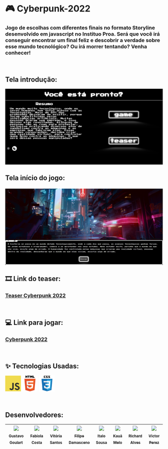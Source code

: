 # 🎮 Cyberpunk-2022
### Jogo de escolhas com diferentes finais no formato Storyline desenvolvido em javascript no Instituo Proa. Será que você irá conseguir encontrar um final feliz e descobrir a verdade sobre esse mundo tecnológico? Ou irá morrer tentando? Venha conhecer!

<br>

## Tela introdução:

<img align='center' src='imgs/inicioCyberpunk.png' />
<br>

## Tela início do jogo:

<img align='center' src='imgs/jogoCyberpunk.png' />
<br>

## 🎞️ Link do teaser:
### <a href='https://youtu.be/9a3BoxnTelw'>Teaser Cyberpunk 2022</a>
<br>

## 💻 Link para jogar:
### <a href='https://goulartgusta.github.io/Cyberpunk-2022/'>Cyberpunk 2022</a>
<br>

## ✨ Tecnologias Usadas:
<code><img height="50" src="https://raw.githubusercontent.com/github/explore/80688e429a7d4ef2fca1e82350fe8e3517d3494d/topics/javascript/javascript.png"></code>
<code><img height="50" src="https://raw.githubusercontent.com/github/explore/80688e429a7d4ef2fca1e82350fe8e3517d3494d/topics/html/html.png"></code>
<code><img height="50" src="https://raw.githubusercontent.com/github/explore/80688e429a7d4ef2fca1e82350fe8e3517d3494d/topics/css/css.png"></code>


<br>

## Desenvolvedores:

| [<img src="https://avatars.githubusercontent.com/goulartgusta" width=115><br><sub>Gustavo Goulart</sub>](https://github.com/goulartgusta) | [<img src="https://avatars.githubusercontent.com/fabiolacosta" width=115><br><sub>Fabiola Costa</sub>](https://github.com/fabiolacosta) |  [<img src="https://avatars.githubusercontent.com/vitoriacarolsa" width=115><br><sub>Vitória Santos</sub>](https://github.com/vitoriacarolsa) |  [<img src="https://avatars.githubusercontent.com/Lipeh011" width=115><br><sub>Filipe Damasceno</sub>](https://github.com/Lipeh011) |  [<img src="https://avatars.githubusercontent.com/Italo10s" width=115><br><sub>Italo Sousa</sub>](https://github.com/Italo10s) | [<img src="https://avatars.githubusercontent.com/kauaMelo31" width=115><br><sub>Kauã Melo</sub>](https://github.com/kauaMelo31) | [<img src="https://avatars.githubusercontent.com/RichardSaaa" width=115><br><sub>Richard Alves</sub>](https://github.com/RichardSaaa) | [<img src="https://avatars.githubusercontent.com/Victor2Perez" width=115><br><sub>Victor Perez</sub>](https://github.com/Victor2Perez) |
| :---: | :---: | :---: | :---: | :---: | :---: | :---: | :---: | 
